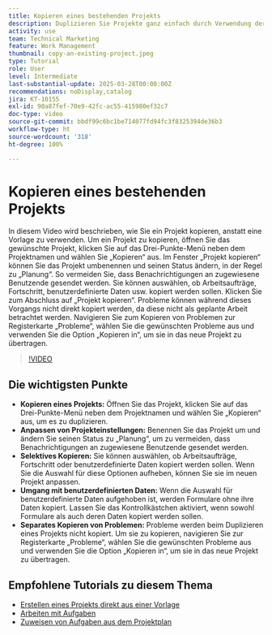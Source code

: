 ```yaml
---
title: Kopieren eines bestehenden Projekts
description: Duplizieren Sie Projekte ganz einfach durch Verwendung der Option „Kopieren“ im Drei-Punkte-Menü, Umbenennen und Festlegen des Status auf „Planung“, Kopieren benutzerdefinierter Daten und Formulare und separates Übertragen von Problemen über die Registerkarte „Probleme“ für maßgeschneiderte Projekt-Setups.
activity: use
team: Technical Marketing
feature: Work Management
thumbnail: copy-an-existing-project.jpeg
type: Tutorial
role: User
level: Intermediate
last-substantial-update: 2025-03-28T00:00:00Z
recommendations: noDisplay,catalog
jira: KT-10155
exl-id: 90a87fef-70e9-42fc-ac55-415980ef32c7
doc-type: video
source-git-commit: bbdf99c6bc1be714077fd94fc3f8325394de36b3
workflow-type: ht
source-wordcount: '318'
ht-degree: 100%

---
```


# Kopieren eines bestehenden Projekts

In diesem Video wird beschrieben, wie Sie ein Projekt kopieren, anstatt eine Vorlage zu verwenden. Um ein Projekt zu kopieren, öffnen Sie das gewünschte Projekt, klicken Sie auf das Drei-Punkte-Menü neben dem Projektnamen und wählen Sie „Kopieren“ aus.  Im Fenster „Projekt kopieren“ können Sie das Projekt umbenennen und seinen Status ändern, in der Regel zu „Planung“. So vermeiden Sie, dass Benachrichtigungen an zugewiesene Benutzende gesendet werden. Sie können auswählen, ob Arbeitsaufträge, Fortschritt, benutzerdefinierte Daten usw. kopiert werden sollen. Klicken Sie zum Abschluss auf „Projekt kopieren“.
Probleme können während dieses Vorgangs nicht direkt kopiert werden, da diese nicht als geplante Arbeit betrachtet werden. Navigieren Sie zum Kopieren von Problemen zur Registerkarte „Probleme“, wählen Sie die gewünschten Probleme aus und verwenden Sie die Option „Kopieren in“, um sie in das neue Projekt zu übertragen. 


>[!VIDEO](https://video.tv.adobe.com/v/3456037/?quality=12&learn=on&enablevpops=1)

## Die wichtigsten Punkte

* **Kopieren eines Projekts:** Öffnen Sie das Projekt, klicken Sie auf das Drei-Punkte-Menü neben dem Projektnamen und wählen Sie „Kopieren“ aus, um es zu duplizieren. 
* **Anpassen von Projekteinstellungen:** Benennen Sie das Projekt um und ändern Sie seinen Status zu „Planung“, um zu vermeiden, dass Benachrichtigungen an zugewiesene Benutzende gesendet werden.
* **Selektives Kopieren:** Sie können auswählen, ob Arbeitsaufträge, Fortschritt oder benutzerdefinierte Daten kopiert werden sollen. Wenn Sie die Auswahl für diese Optionen aufheben, können Sie sie im neuen Projekt anpassen.
* **Umgang mit benutzerdefinierten Daten:** Wenn die Auswahl für benutzerdefinierte Daten aufgehoben ist, werden Formulare ohne ihre Daten kopiert. Lassen Sie das Kontrollkästchen aktiviert, wenn sowohl Formulare als auch deren Daten kopiert werden sollen. 
* **Separates Kopieren von Problemen:** Probleme werden beim Duplizieren eines Projekts nicht kopiert. Um sie zu kopieren, navigieren Sie zur Registerkarte „Probleme“, wählen Sie die gewünschten Probleme aus und verwenden Sie die Option „Kopieren in“, um sie in das neue Projekt zu übertragen. 


## Empfohlene Tutorials zu diesem Thema

* [Erstellen eines Projekts direkt aus einer Vorlage](/help/manage-work/create-and-manage-project-templates/create-a-project-directly-from-a-template.md)
* [Arbeiten mit Aufgaben](/help/manage-work/tasks/work-with-tasks.md)
* [Zuweisen von Aufgaben aus dem Projektplan](/help/manage-work/tasks/assign-tasks-from-the-project-plan.md)
